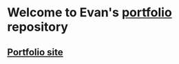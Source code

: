 # Welcome to Evan's [portfolio](https://ewilsons.github.io/) repository

## [Portfolio site](https://ewilsons.github.io/)
